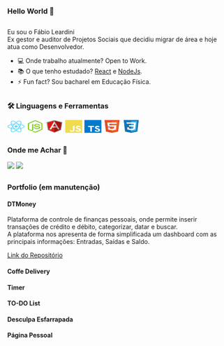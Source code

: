 ### Hello World 👋
##
Eu sou o Fábio Leardini<br>
Ex gestor e auditor de Projetos Sociais que decidiu migrar de área e hoje atua como Desenvolvedor. 
- 💻 Onde trabalho atualmente? Open to Work.
- 📚 O que tenho estudado? <a href="https://pt-br.reactjs.org/">React</a> e <a href="https://nodejs.org/en/about">NodeJs</a>.
- ⚡ Fun fact? Sou bacharel em Educação Física.
##
### 🛠️ Linguagens e Ferramentas
<div style="display: inline_block">
  <img align="center" alt="ReactJs" height="30" width="40" src="https://raw.githubusercontent.com/devicons/devicon/1119b9f84c0290e0f0b38982099a2bd027a48bf1/icons/react/react-original.svg">
  <img align="center" alt="NodeJs" height="30" width="40" src="https://raw.githubusercontent.com/devicons/devicon/1119b9f84c0290e0f0b38982099a2bd027a48bf1/icons/nodejs/nodejs-original.svg">
  <img align="center" alt="Angular" height="30" width="40" src="https://raw.githubusercontent.com/devicons/devicon/2ae2a900d2f041da66e950e4d48052658d850630/icons/angularjs/angularjs-original.svg">
  <img align="center" alt="Rafa-Js" height="30" width="40" src="https://raw.githubusercontent.com/devicons/devicon/master/icons/javascript/javascript-plain.svg">
  <img align="center" alt="Rafa-Ts" height="30" width="40" src="https://raw.githubusercontent.com/devicons/devicon/master/icons/typescript/typescript-plain.svg">
  <img align="center" alt="HTML" height="30" width="40" src="https://raw.githubusercontent.com/devicons/devicon/master/icons/html5/html5-original.svg">
  <img align="center" alt="CSS" height="30" width="40" src="https://raw.githubusercontent.com/devicons/devicon/master/icons/css3/css3-original.svg">
</div>

##
### Onde me Achar 🧐
<a href="https://www.linkedin.com/in/fabioleardini/" target="_blank"><img src="https://img.shields.io/badge/-LinkedIn-%230077B5?style=for-the-badge&logo=linkedin&logoColor=white" target="_blank"></a>
<a href = "mailto:contato@leardini.dev"><img src="https://img.shields.io/badge/-Gmail-%23333?style=for-the-badge&logo=gmail&logoColor=white" target="_blank"></a>

##
### Portfolio (em manutenção)

#### DTMoney
Plataforma de controle de finanças pessoais, onde permite inserir transações de crédito e débito, categorizar, datar e buscar.  
A plataforma nos apresenta de forma simplificada um dashboard com as principais informações: Entradas, Saídas e Saldo.  

[Link do Repositório](https://github.com/tsxfabio/dtmoney)

#### Coffe Delivery

#### Timer

#### TO-DO List

#### Desculpa Esfarrapada

#### Página Pessoal
